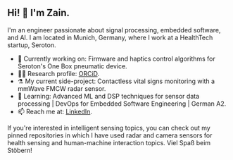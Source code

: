 ## Hi! 👋 I'm Zain.

I'm an engineer passionate about signal processing, embedded software, and AI. I am located in Munich, Germany, where I work at a HealthTech startup, Seroton.

- 🔭 Currently working on: Firmware and haptics control algorithms for Seroton's One Box pneumatic device.
- 🧑‍🔬 Research profile: [ORCiD](https://orcid.org/0009-0007-4853-8888).
- ⚗️ My current side-project: Contactless vital signs monitoring with a mmWave FMCW radar sensor.
- 🌱 Learning: Advanced ML and DSP techniques for sensor data processing | DevOps for Embedded Software Engineering | German A2.
- 📫 Reach me at: [LinkedIn](https://www.linkedin.com/in/zain-amir-zaman/).

If you're interested in intelligent sensing topics, you can check out my pinned repositories in which I have used radar and camera sensors for health sensing and human-machine interaction topics. Viel Spaß beim Stöbern!

<!--
**zainamir-98/zainamir-98** is a ✨ _special_ ✨ repository because its `README.md` (this file) appears on your GitHub profile.

Here are some ideas to get you started:

- 🔭 I’m currently working on ...
- 🌱 I’m currently learning ...
- 👯 I’m looking to collaborate on ...
- 🤔 I’m looking for help with ...
- 💬 Ask me about ...
- 📫 How to reach me: ...
- 😄 Pronouns: ...
- ⚡ Fun fact: ...
-->
